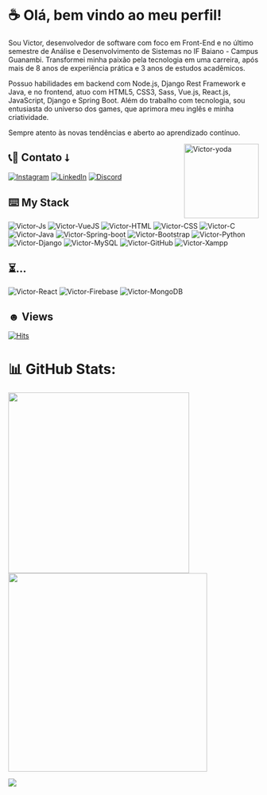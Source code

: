 # ☕ Olá, bem vindo ao meu perfil!

Sou Victor, desenvolvedor de software com foco em Front-End e no último semestre de Análise e Desenvolvimento de Sistemas no IF Baiano - Campus Guanambi. Transformei minha paixão pela tecnologia em uma carreira, após mais de 8 anos de experiência prática e 3 anos de estudos acadêmicos.

Possuo habilidades em backend com Node.js, Django Rest Framework e Java, e no frontend, atuo com HTML5, CSS3, Sass, Vue.js, React.js, JavaScript, Django e Spring Boot. Além do trabalho com tecnologia, sou entusiasta do universo dos games, que aprimora meu inglês e minha criatividade.

Sempre atento às novas tendências e aberto ao aprendizado contínuo.

<img align="right" alt="Victor-yoda" width="150" src="https://cdn.discordapp.com/attachments/753422301982097468/1153858078530342982/cat-crazy-cat.gif">

## 📞📧 Contato ⭣

[![Instagram](https://img.shields.io/badge/Instagram-%23E4405F.svg?logo=Instagram&logoColor=white)](https://instagram.com/nevesfg)
[![LinkedIn](https://img.shields.io/badge/LinkedIn-%230077B5.svg?logo=linkedin&logoColor=white)](https://linkedin.com/in/laura-grassi)
[![Discord](https://img.shields.io/badge/Discord-5865f2?logo=Discord&logoColor=white)](https://discord.gg/JZ2Yujx3Xj)

    
## ⌨️ My Stack

![Victor-Js](https://img.shields.io/badge/JavaScript-323330?style=for-the-badge&logo=javascript&logoColor=F7DF1E)
![Victor-VueJS](https://img.shields.io/badge/vuejs-%2335495e.svg?style=for-the-badge&logo=vuedotjs&logoColor=%234FC08D)
![Victor-HTML](https://img.shields.io/badge/HTML5-E34F26?style=for-the-badge&logo=html5&logoColor=white)
![Victor-CSS](https://img.shields.io/badge/CSS3-1572B6?style=for-the-badge&logo=css3&logoColor=white)
![Victor-C](https://img.shields.io/badge/C-00599C?style=for-the-badge&logo=c&logoColor=white)
![Victor-Java](https://img.shields.io/badge/java-%23ED8B00.svg?style=for-the-badge&logo=openjdk&logoColor=white)
![Victor-Spring-boot](https://img.shields.io/badge/Spring_Boot-F2F4F9?style=for-the-badge&logo=spring-boot)
![Victor-Bootstrap](https://img.shields.io/badge/Bootstrap-563D7C?style=for-the-badge&logo=bootstrap&logoColor=white)
![Victor-Python](https://img.shields.io/badge/Python-FFD43B?style=for-the-badge&logo=python&logoColor=blue)
![Victor-Django](https://img.shields.io/badge/Django-092E20?style=for-the-badge&logo=django&logoColor=green)
![Victor-MySQL](https://img.shields.io/badge/MySQL-005C84?style=for-the-badge&logo=mysql&logoColor=white)
![Victor-GitHub](https://img.shields.io/badge/GitHub-100000?style=for-the-badge&logo=github&logoColor=white)
![Victor-Xampp](https://img.shields.io/badge/Xampp-F37623?style=for-the-badge&logo=xampp&logoColor=white)
  
## ⏳...

![Victor-React](https://img.shields.io/badge/React-20232A?style=for-the-badge&logo=react&logoColor=61DAFB)
![Victor-Firebase](https://img.shields.io/badge/firebase-ffca28?style=for-the-badge&logo=firebase&logoColor=black)
![Victor-MongoDB](https://img.shields.io/badge/MongoDB-4EA94B?style=for-the-badge&logo=mongodb&logoColor=white)


## ☻ Views

[![Hits](https://hits.sh/github.com/nevesfg.svg?style=for-the-badge&label=Profile%20Views&color=002dff&labelColor=000000&logo=github)](https://hits.sh/github.com/nevesfg/)


# 📊 GitHub Stats:
<img src="https://github-readme-stats-wheat-two-53.vercel.app/api?username=nevesfg&theme=neon&hide_border=false&include_all_commits=false&count_private=false"  width="364px" />
<img src="https://github-readme-streak-stats.herokuapp.com/?user=nevesfg&theme=neon&hide_border=false"  width="400px" />

![](https://github-readme-stats-wheat-two-53.vercel.app/api/top-langs/?username=nevesfg&theme=neon&hide_border=false&include_all_commits=false&count_private=false&layout=compact)
